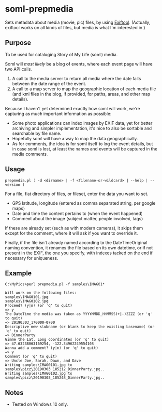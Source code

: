# soml-prepmedia

Sets metadata about media (movie, pic) files, by using [Exiftool](https://exiftool.org).
(Actually, exiftool works on all kinds of files, but media is what I'm interested in.)

## Purpose

To be used for cataloging Story of My Life (soml) media.

Soml will _most likely_ be a blog of events,
where each event page will have two API calls.

1. A call to the media server to return all media where
   the date falls between the date range of the event.
2. A call to a map server to map the geographic location
   of each media file
   (and kml files in the blog, if provided, for paths, areas, and other map details).

Because I haven't yet determined exactly how soml will work,
we're capturing as much important information as possible:

- Some photo applications can index images by EXIF data,
yet for better archiving and simpler implementation,
it's nice to also be sortable and searchable by file name.
- Hopefully soml will have a way to map the data geographically.
- As for comments, the idea is for soml itself to log the event details,
but in case soml is lost, at least the names and events will be captured
in the media comments.

## Usage

```
prepmedia.pl ( -d <dirname> | -f <filename-or-wildcard> | --help | --version )
```

For a file, flat directory of files, or fileset, enter the data you want to set.

- GPS latitude, longitude (entered as comma separated string, per google maps)
- Date and time the content pertains to (when the event happened)
- Comment about the image (subject matter, people involved, tags)

If these are already set (such as with modern cameras),
it skips them except for the comment, where it will ask if you want to override it.

Finally, if the file isn't already named according to the DateTimeOriginal naming convention,
it renames the file based on its own datetime, or if not present in the EXIF,
the one you specify, with indexes tacked on the end if necessary for uniqueness.

## Example

```
C:\MyPics>perl prepmedia.pl -f samples\IMAG01*

Will work on the following files:
samples\IMAG0101.jpg
samples\IMAG0102.jpg
Proceed? (y|n) (or 'q' to quit)
=> y
The DateTime the media was taken as YYYYMMDD_HHMMSS(+|-)ZZZZ (or 'q' to quit)
=> 20190303_170000-0700
Descriptive new stubname (or blank to keep the existing basename) (or 'q' to quit)
=> DinnerParty
Gimme the Lat, Long coordinates (or 'q' to quit)
=> 47.63238063169254, -122.34962249554108
Wanna add a comment? (y|n) (or 'q' to quit)
=> y
Comment (or 'q' to quit)
=> Uncle Joe, Sarah, Dawn, and Dave
Writing samples\IMAG0101.jpg to samples\picz\20190303_185212_DinnerParty.jpg..
Writing samples\IMAG0102.jpg to samples\picz\20190303_185248_DinnerParty.jpg..
```

## Notes

- Tested on Windows 10 only.